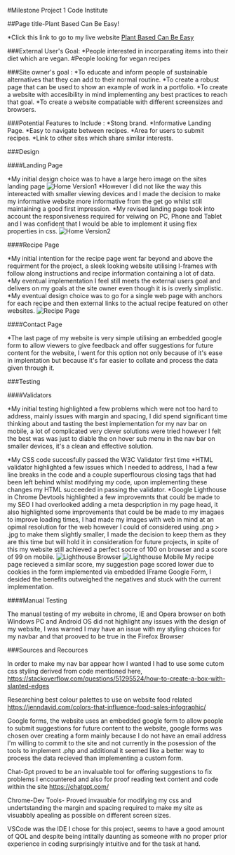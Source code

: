 #Milestone Project 1 Code Institute

##Page title-Plant Based Can Be Easy!

*Click this link to go to my live website [Plant Based Can Be Easy](https://davet86.github.io/FirstProject/index.html)

###External User's Goal: 
*People interested in incorparating items into their diet which are vegan.
#People looking for vegan recipes

###Site owner's goal : 
*To educate and inform people of sustainable alternatives that they can add to their normal routine.
*To create a robust page that can be used to show an example of work in a portfolio.
*To create a website with accesibility in mind implementing any best practices to reach that goal.
*To create a website compatiable with different screensizes and browsers.

###Potential Features to Include :
*Stong brand.
*Informative Landing Page.
*Easy to navigate between recipes.
*Area for users to submit recipes.
*Link to other sites which share similar interests.

###Design

####Landing Page

*My initial design choice was to have a large hero image on the sites landing page 
![Home Version1](readme/assets/homever1.png)
*However I did not like the way this intereacted with smaller viewing devices and I made the decision to make my informative website more informative from the get go whilst still maintaining a good first impression.
*My revised landing page took into account the responsiveness required for veiwing on PC, Phone and Tablet and I was confident that I would be able to implement it using flex properties in css.
![Home Version2](readme/assets/homever2.png)

####Recipe Page

*My initial intention for the recipe page went far beyond and above the requirment for the project, a sleek looking website utilising I-frames with follow along instructions and recipe information containing a lot of data.
*My eventual implementation I feel still meets the external users goal and delivers on my goals at the site owner even though it is is overly simplistic.
*My eventual design choice was to go for a single web page with anchors for each recipe and then external links to the actual recipe featured on other websites.
![Recipe Page](readme/assets/recipe.png)

####Contact Page

*The last page of my website is very simple utilising an embedded google form to allow viewers to give feedback and offer suggestions for future content for the website, I went for this option not only because of it's ease in implentation but because it's far easier to collate and process the data given through it.

###Testing

####Validators

*My initial testing highlighted a few problems which were not too hard to address, mainly issues with margin and spacing, I did spend significant time thinking about and tasting the best implementation for my nav bar on mobile, a lot of complicated very clever solutions were tried however I felt the best was was just to diable the on hover sub menu in the nav bar on smaller devices, it's a clean and effective solution.

*My CSS code succesfully passed the W3C Validator first time
*HTML validator highlighted a few issues which I needed to address, I had a few line breaks in the code and a couple superflourous closing tags that had been left behind whilst modifying my code, upon implementing these changes my HTML succeeded in passing the validator.
*Google Lighthouse in Chrome Devtools highlighted a few improvemnts that could be made to my SEO I had overlooked adding a meta despcription in my page head, it also highlighted some improvements that could be be made to my imagaes to improve loading times, I had made my images with web in mind at an opimal resolution for the web however I could of considered using .png > .jpg to make them slightly smaller, I made the decision to keep them as they are this time but will hold it in consideration for future projects, in spite of this my website still achieved a perfect socre of 100 on browser and a score of 99 on mobile.
![Lighthouse Browser](readme/assets/LHBrowserTest.png)
![Lighthouse Mobile](readme/assets/LHMobileTest.png)
My recipe page recieved a similar score, my suggestion page scored lower due to cookies in the form implemented via embedded IFrame Google Form, I desided the benefits outweighed the negatives and stuck with the current implementation.

####Manual Testing

The manual testing of my website in chrome, IE and Opera browser on both Windows PC and Android OS did not highlight any issues with the design of my website, I was warned I may have an issue with my styling choices for my navbar and that prooved to be true in the Firefox Browser



###Sources and Recources

In order to make my nav bar appear how I wanted I had to use some cutom css styling derived from code mentioned here, https://stackoverflow.com/questions/51295524/how-to-create-a-box-with-slanted-edges

Researching best colour palettes to use on website food related https://jenndavid.com/colors-that-influence-food-sales-infographic/

Google forms, the website uses an embedded google form to allow people to submit suggestions for future content to the website, google forms was chosen over creating a form mainly because I do not have an email address I'm willing to commit to the site and not currently in the posession of the tools to implement .php and additional it seemed like a better way to process the data recieved than implementing a custom form.

Chat-Gpt proved to be an invaluable tool for offering suggestions to fix problems I encountered and also for proof reading text content and code within the site https://chatgpt.com/

Chrome-Dev Tools- Proved invauable for modifying my css and undertstanding the margin and spacing required to make my site as visuabbly apealing as possible on different screen sizes.

VSCode was the IDE I chose for this project, seems to have a good amount of QOL and despite being intitally daunting as someone with no proper prior experience in coding surprisingly intuitive and for the task at hand.




